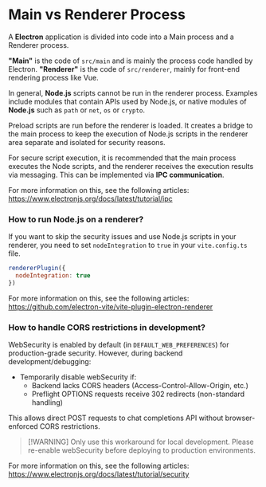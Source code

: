 # Main vs Renderer Process

A **Electron** application is divided into code into a Main process and a Renderer process.

**"Main"** is the code of `src/main` and is mainly the process code handled by Electron. **"Renderer"** is the code of `src/renderer`, mainly for front-end rendering process like Vue.

In general, **Node.js** scripts cannot be run in the renderer process. Examples include modules that contain APIs used by Node.js, or native modules of **Node.js** such as `path` or `net`, `os` or `crypto`.

Preload scripts are run before the renderer is loaded. It creates a bridge to the main process to keep the execution of Node.js scripts in the renderer area separate and isolated for security reasons.

For secure script execution, it is recommended that the main process executes the Node scripts, and the renderer receives the execution results via messaging. This can be implemented via **IPC communication**.

For more information on this, see the following articles: https://www.electronjs.org/docs/latest/tutorial/ipc

### How to run Node.js on a renderer?

If you want to skip the security issues and use Node.js scripts in your renderer, you need to set `nodeIntegration` to `true` in your `vite.config.ts` file.

```javascript
rendererPlugin({
  nodeIntegration: true
})
```

For more information on this, see the following articles: https://github.com/electron-vite/vite-plugin-electron-renderer

### How to handle CORS restrictions in development?

WebSecurity is enabled by default (in `DEFAULT_WEB_PREFERENCES`) for production-grade security. However, during backend development/debugging:

- Temporarily disable webSecurity if:
  - Backend lacks CORS headers (Access-Control-Allow-Origin, etc.)
  - Preflight OPTIONS requests receive 302 redirects (non-standard handling)

This allows direct POST requests to chat completions API without browser-enforced CORS restrictions.

> [!WARNING] Only use this workaround for local development. Please re-enable webSecurity before deploying to production environments.

For more information on this, see the following articles: https://www.electronjs.org/docs/latest/tutorial/security
